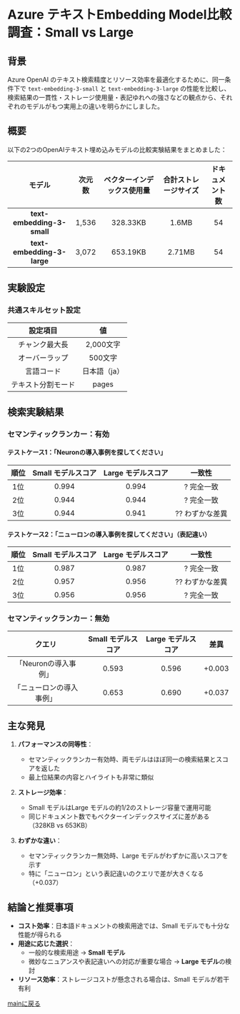 
# Azure テキストEmbedding Model比較調査：Small vs Large

## 背景

Azure OpenAI のテキスト検索精度とリソース効率を最適化するために、同一条件下で `text-embedding-3-small` と `text-embedding-3-large` の性能を比較し、検索結果の一貫性・ストレージ使用量・表記ゆれへの強さなどの観点から、それぞれのモデルがもつ実用上の違いを明らかにしました。

## 概要

以下の2つのOpenAIテキスト埋め込みモデルの比較実験結果をまとめました：

| モデル | 次元数 | ベクターインデックス使用量 | 合計ストレージサイズ | ドキュメント数 |
|:------:|:------:|:------------------------:|:------------------:|:------------:|
| **text-embedding-3-small** | 1,536 | 328.33KB | 1.6MB | 54 |
| **text-embedding-3-large** | 3,072 | 653.19KB | 2.71MB | 54 |

## 実験設定

### 共通スキルセット設定

| 設定項目 | 値 |
|:-------:|:--:|
| チャンク最大長 | 2,000文字 |
| オーバーラップ | 500文字 |
| 言語コード | 日本語（ja） |
| テキスト分割モード | pages |

## 検索実験結果

### セマンティックランカー：有効

#### テストケース1：「Neuronの導入事例を探してください」

| 順位 | Small モデルスコア | Large モデルスコア | 一致性 |
|:----:|:-----------------:|:-----------------:|:-----:|
| 1位 | 0.994 | 0.994 | ? 完全一致 |
| 2位 | 0.944 | 0.944 | ? 完全一致 |
| 3位 | 0.944 | 0.941 | ?? わずかな差異 |

#### テストケース2：「ニューロンの導入事例を探してください」（表記違い）

| 順位 | Small モデルスコア | Large モデルスコア | 一致性 |
|:----:|:-----------------:|:-----------------:|:-----:|
| 1位 | 0.987 | 0.987 | ? 完全一致 |
| 2位 | 0.957 | 0.956 | ?? わずかな差異 |
| 3位 | 0.956 | 0.956 | ? 完全一致 |

### セマンティックランカー：無効

| クエリ | Small モデルスコア | Large モデルスコア | 差異 |
|:------:|:-----------------:|:-----------------:|:----:|
| 「Neuronの導入事例」 | 0.593 | 0.596 | +0.003 |
| 「ニューロンの導入事例」 | 0.653 | 0.690 | +0.037 |

## 主な発見

1. **パフォーマンスの同等性**：
    - セマンティックランカー有効時、両モデルはほぼ同一の検索結果とスコアを返した
    - 最上位結果の内容とハイライトも非常に類似

2. **ストレージ効率**：
    - Small モデルはLarge モデルの約1/2のストレージ容量で運用可能
    - 同じドキュメント数でもベクターインデックスサイズに差がある（328KB vs 653KB）

3. **わずかな違い**：
    - セマンティックランカー無効時、Large モデルがわずかに高いスコアを示す
    - 特に「ニューロン」という表記違いのクエリで差が大きくなる（+0.037）

## 結論と推奨事項

- **コスト効率**：日本語ドキュメントの検索用途では、Small モデルでも十分な性能が得られる
- **用途に応じた選択**：
    - 一般的な検索用途 → **Small モデル**
    - 微妙なニュアンスや表記違いへの対応が重要な場合 → **Large モデル**の検討
- **リソース効率**：ストレージコストが懸念される場合は、Small モデルが若干有利


[mainに戻る](https://github.com/brains-technology/sample-app-aoai-chatGPT/blob/branch-1/research/research_main.md)
